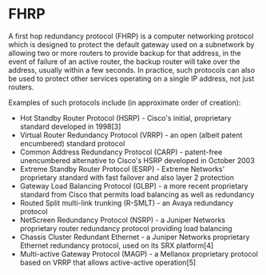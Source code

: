 # FHRP #

  A first hop redundancy protocol (FHRP) is a computer networking protocol which is designed to protect the default gateway used on a subnetwork by allowing two or more routers to provide backup for that address, in the event of failure of an active router, the backup router will take over the address, usually within a few seconds. In practice, such protocols can also be used to protect other services operating on a single IP address, not just routers.

Examples of such protocols include (in approximate order of creation):

- Hot Standby Router Protocol (HSRP) - Cisco's initial, proprietary standard developed in 1998[3]
- Virtual Router Redundancy Protocol (VRRP) - an open (albeit patent encumbered) standard protocol
- Common Address Redundancy Protocol (CARP) - patent-free unencumbered alternative to Cisco's HSRP developed in October 2003
- Extreme Standby Router Protocol (ESRP) - Extreme Networks' proprietary standard with fast failover and also layer 2 protection
- Gateway Load Balancing Protocol (GLBP) - a more recent proprietary standard from Cisco that permits load balancing as well as redundancy
- Routed Split multi-link trunking (R-SMLT) - an Avaya redundancy protocol
- NetScreen Redundancy Protocol (NSRP) - a Juniper Networks proprietary router redundancy protocol providing load balancing
- Chassis Cluster Redundant Ethernet - a Juniper Networks proprietary Ethernet redundancy protocol, used on its SRX platform[4]
- Multi-active Gateway Protocol (MAGP) - a Mellanox proprietary protocol based on VRRP that allows active-active operation[5]

